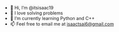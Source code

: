 - 👋 Hi, I’m @itsisaac19
- 👀 I love solving problems
- 🌱 I’m currently learning Python and C++
- 📫 Feel free to email me at isaactsai6@gmail.com

<!---
itsisaac19/itsisaac19 is a ✨ special ✨ repository because its `README.md` (this file) appears on your GitHub profile.
You can click the Preview link to take a look at your changes.
--->
